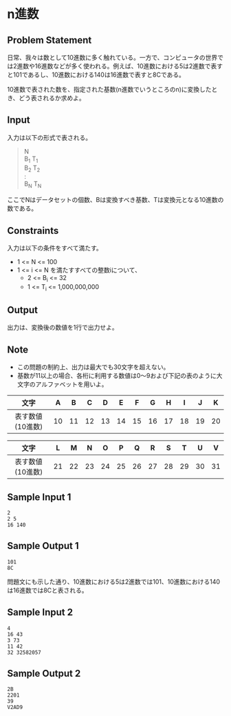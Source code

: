 n進数
=

Problem Statement
-

日常、我々は数として10進数に多く触れている。一方で、コンピュータの世界では2進数や16進数などが多く使われる。例えば、10進数における5は2進数で表すと101であるし、10進数における140は16進数で表すと8Cである。

10進数で表された数を、指定された基数(n進数でいうところのn)に変換したとき、どう表されるか求めよ。

Input
-

入力は以下の形式で表される。

> N<br>
> B<sub>1</sub> T<sub>1</sub><br>
> B<sub>2</sub> T<sub>2</sub><br>
> :<br>
> B<sub>N</sub> T<sub>N</sub><br>

ここでNはデータセットの個数、Bは変換すべき基数、Tは変換元となる10進数の数である。

Constraints
-

入力は以下の条件をすべて満たす。

* 1 <= N <= 100
* 1 <= i <= N を満たすすべての整数iについて、
    * 2 <= B<sub>i</sub> <= 32
    * 1 <= T<sub>i</sub> <= 1,000,000,000

Output
-

出力は、変換後の数値を1行で出力せよ。

Note
-

* この問題の制約上、出力は最大でも30文字を超えない。
* 基数が11以上の場合、各桁に利用する数値は0〜9および下記の表のように大文字のアルファベットを用いよ。

| 文字 |  A  |  B  |  C  |  D  |  E  |  F  |  G  |  H  |  I  |  J  |  K  |
| :-: | :-: | :-: | :-: | :-: | :-: | :-: | :-: | :-: | :-: | :-: | :-: |
| 表す数値(10進数) | 10 | 11 | 12 | 13 | 14 | 15 | 16 | 17 | 18 | 19 | 20 |

| 文字 |  L  |  M  |  N  |  O  |  P  |  Q  |  R  |  S  |  T  |  U  |  V  |
| :-: | :-: | :-: | :-: | :-: | :-: | :-: | :-: | :-: | :-: | :-: | :-: |
| 表す数値(10進数) | 21 | 22 | 23 | 24 | 25 | 26 | 27 | 28 | 29 | 30 | 31 |

Sample Input 1
-

    2
    2 5
    16 140

Sample Output 1
-

    101
    8C

問題文にも示した通り、10進数における5は2進数では101、10進数における140は16進数では8Cと表される。

Sample Input 2
-

    4
    16 43
    3 73
    11 42
    32 32582057

Sample Output 2
-

    2B
    2201
    39
    V2AD9
